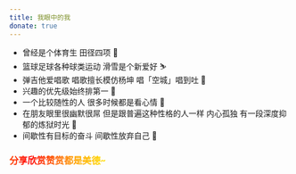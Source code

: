 ```yaml
---
title: 我眼中的我
donate: true
---
```


- 曾经是个体育生 田径四项 🏃‍
- 篮球足球各种球类运动 滑雪是个新爱好 ⛷
- 弹吉他爱唱歌 唱歌擅长模仿杨坤 唱「空城」唱到吐 🤢
- 兴趣的优先级始终排第一 🤪
- 一个比较随性的人 很多时候都是看心情 👀
- 在朋友眼里很幽默很屌 但是跟普遍这种性格的人一样 内心孤独 有一段深度抑郁的炼狱时光 🤡
- 间歇性有目标的奋斗 间歇性放弃自己 🤥


<!-- <i class="fa fa-github"></i> github: [CoolB](https://github.com/DaDiaoShuai) -->
<h3 class="ab-donate">分享欣赏赞赏都是美德~</h3>

<style>
    .ab-donate {
        font-family: "Dressedless Three",Lato,Roboto,'Helvetica Neue',Arial,Helvetica,sans-serif;
        -webkit-mask-image: linear-gradient(to right, red, orange, yellow, green, cyan, blue, purple);
        background-image: linear-gradient(to right, red, orange, yellow, green, blue, orange, red, orange, yellow, green, yellow, orange, red);
        -webkit-background-clip: text;
        -webkit-text-fill-color: transparent;
        -webkit-background-size: 200% 100%;
        animation: bgp 5s infinite linear;
    }

    @keyframes bgp {
        0% {
            background-position: 0 0;
        }
        100% {
            background-position: -100% 0;
        }
    }
</style>